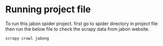 # Running project file

To run this jabon spider project. first go to spider directory in project file then run the below file to check the scrapy data from jabon website.

``` python
scrapy crawl jabong
```